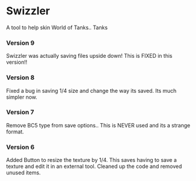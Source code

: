 # Swizzler
A tool to help skin World of Tanks.. Tanks

### Version 9
Swizzler was actually saving files upside down!
This is FIXED in this version!!

### Version 8
Fixed a bug in saving 1/4 size and change the way its saved. Its much simpler now.

### Version 7
Remove BC5 type from save options.. This is NEVER used and its a strange format.

### Version 6
Added Button to resize the texture by 1/4. This saves having to save a texture and edit it in an external tool.
Cleaned up the code and removed unused items.